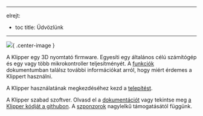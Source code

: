 ***

elrejt:

- toc title: Üdvözlünk

***

![](img/klipper-logo.png){ .center-image }

A Klipper egy 3D nyomtató firmware. Egyesíti egy általános célú számítógép és egy vagy több mikrokontroller teljesítményét. A [funkciók](Features.md) dokumentumban találsz további információkat arról, hogy miért érdemes a Klippert használni.

A Klipper használatának megkezdéséhez kezd a [telepítést](Installation.md).

A Klipper szabad szoftver. Olvasd el a [dokumentációt](Overview.md) vagy tekintse meg [a Klipper kódját a githubon](https://github.com/Klipper3d/klipper). A [szponzorok](Sponsors.md) nagylelkű támogatásától függünk.

